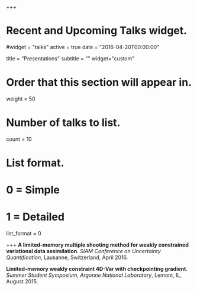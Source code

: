 +++
# Recent and Upcoming Talks widget.
#widget = "talks"
active = true
date = "2016-04-20T00:00:00"

title = "Presentations"
subtitle = ""
widget="custom"

# Order that this section will appear in.
weight = 50

# Number of talks to list.
count = 10

# List format.
#   0 = Simple
#   1 = Detailed
list_format = 0

+++
**A limited-memory multiple shooting method for weakly constrained variational data assimilation**. *SIAM Conference on Uncertainty Quantification*, Lausanne, Switzerland, April 2016.

**Limited-memory weakly constraint 4D-Var with checkpointing gradient**. *Summer Student Symposium, Argonne National Laboratory*, Lemont, IL, August 2015.
